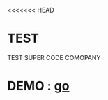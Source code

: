 <<<<<<< HEAD
<H1>TEST</H1>
TEST SUPER CODE COMOPANY

DEMO : <a href="https://youssefweb1.github.io/test/" >go</a>
=======

